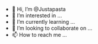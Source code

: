 - 👋 Hi, I’m @Justapasta
- 👀 I’m interested in ...
- 🌱 I’m currently learning ...
- 💞️ I’m looking to collaborate on ...
- 📫 How to reach me ...

<!---
Justapasta/Justapasta is a ✨ special ✨ repository because its `README.md` (this file) appears on your GitHub profile.
You can click the Preview link to take a look at your changes.
--->
